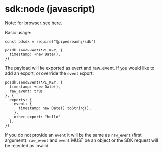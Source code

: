 # sdk:node (javascript)

Note: for browser, see [here](./src/integrations/browser#readme).

Basic usage:

```
const pdsdk = require("@pipedreamhq/sdk")

pdsdk.sendEvent(API_KEY, {
  timestamp: +new Date(),
})
```

The payload will be exported as event and raw_event.  If you would like to add an
export, or override the `event` export:

```
pdsdk.sendEvent(API_KEY, {
  timestamp: +new Date(),
  raw_event: true
}, {
  exports: {
    event: {
      timestamp: new Date().toString(),
    },
    other_export: "hello"
  },
})
```

If you do not provide an `event` it will be the same as `raw_event` (first argument). `raw_event` and `event` MUST be an object or
the SDK request will be rejected as invalid.
